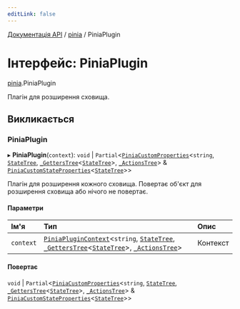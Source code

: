 ```yaml
---
editLink: false
---
```


[Документація API](../index.md) / [pinia](../modules/pinia.md) / PiniaPlugin

# Інтерфейс: PiniaPlugin

[pinia](../modules/pinia.md).PiniaPlugin

Плагін для розширення сховища.

## Викликається

### PiniaPlugin

▸ **PiniaPlugin**(`context`): `void` \| `Partial`<[`PiniaCustomProperties`](pinia.PiniaCustomProperties.md)<`string`, [`StateTree`](../modules/pinia.md#StateTree), [`_GettersTree`](../modules/pinia.md#_GettersTree)<[`StateTree`](../modules/pinia.md#StateTree)\>, [`_ActionsTree`](../modules/pinia.md#_ActionsTree)\> & [`PiniaCustomStateProperties`](pinia.PiniaCustomStateProperties.md)<[`StateTree`](../modules/pinia.md#StateTree)\>\>

Плагін для розширення кожного сховища. Повертає об'єкт для розширення сховища
або нічого не повертає.

#### Параметри

| Ім'я | Тип | Опис     |
| :------ | :------ |:---------|
| `context` | [`PiniaPluginContext`](pinia.PiniaPluginContext.md)<`string`, [`StateTree`](../modules/pinia.md#StateTree), [`_GettersTree`](../modules/pinia.md#_GettersTree)<[`StateTree`](../modules/pinia.md#StateTree)\>, [`_ActionsTree`](../modules/pinia.md#_ActionsTree)\> | Контекст |

#### Повертає

`void` \| `Partial`<[`PiniaCustomProperties`](pinia.PiniaCustomProperties.md)<`string`, [`StateTree`](../modules/pinia.md#StateTree), [`_GettersTree`](../modules/pinia.md#_GettersTree)<[`StateTree`](../modules/pinia.md#StateTree)\>, [`_ActionsTree`](../modules/pinia.md#_ActionsTree)\> & [`PiniaCustomStateProperties`](pinia.PiniaCustomStateProperties.md)<[`StateTree`](../modules/pinia.md#StateTree)\>\>
